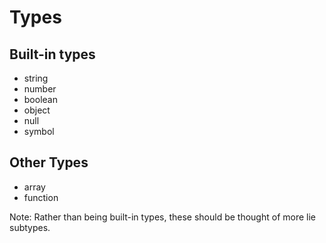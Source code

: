 # Types

## Built-in types

- string
- number
- boolean
- object
- null
- symbol

## Other Types

- array
- function

Note: Rather than being built-in types, these should be thought of more lie subtypes.
